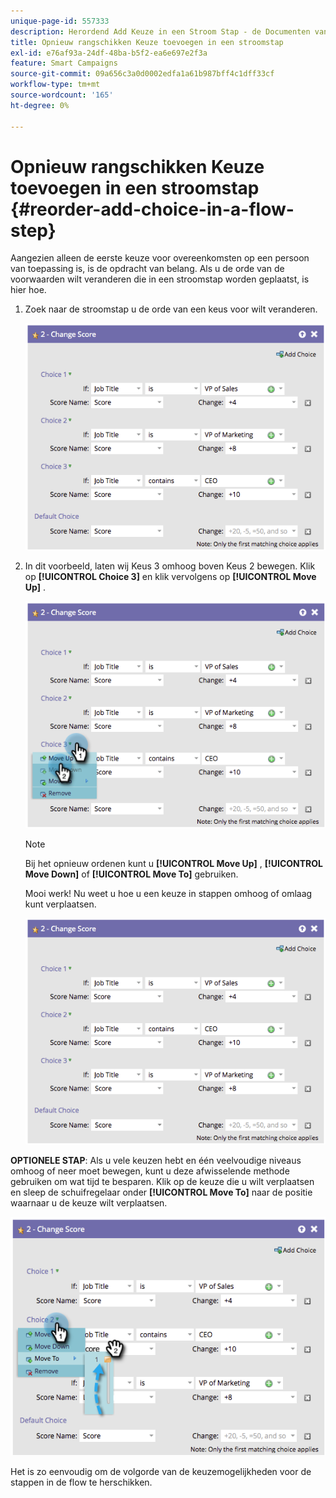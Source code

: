 ```yaml
---
unique-page-id: 557333
description: Herordend Add Keuze in een Stroom Stap - de Documenten van Marketo - de Documentatie van het Product
title: Opnieuw rangschikken Keuze toevoegen in een stroomstap
exl-id: e76af93a-24df-48ba-b5f2-ea6e697e2f3a
feature: Smart Campaigns
source-git-commit: 09a656c3a0d0002edfa1a61b987bff4c1dff33cf
workflow-type: tm+mt
source-wordcount: '165'
ht-degree: 0%

---
```


# Opnieuw rangschikken Keuze toevoegen in een stroomstap {#reorder-add-choice-in-a-flow-step}

Aangezien alleen de eerste keuze voor overeenkomsten op een persoon van toepassing is, is de opdracht van belang. Als u de orde van de voorwaarden wilt veranderen die in een stroomstap worden geplaatst, is hier hoe.

1. Zoek naar de stroomstap u de orde van een keus voor wilt veranderen.

   ![](assets/reorder-add-choice-in-a-flow-step-1.png)

1. In dit voorbeeld, laten wij Keus 3 omhoog boven Keus 2 bewegen. Klik op **[!UICONTROL Choice 3]** en klik vervolgens op **[!UICONTROL Move Up]** .

   ![](assets/reorder-add-choice-in-a-flow-step-2.png)

   >[!NOTE]
   >
   >Bij het opnieuw ordenen kunt u **[!UICONTROL Move Up]** , **[!UICONTROL Move Down]** of **[!UICONTROL Move To]** gebruiken.

   Mooi werk! Nu weet u hoe u een keuze in stappen omhoog of omlaag kunt verplaatsen.

   ![](assets/reorder-add-choice-in-a-flow-step-3.png)

**OPTIONELE STAP**: Als u vele keuzen hebt en één veelvoudige niveaus omhoog of neer moet bewegen, kunt u deze afwisselende methode gebruiken om wat tijd te besparen. Klik op de keuze die u wilt verplaatsen en sleep de schuifregelaar onder **[!UICONTROL Move To]** naar de positie waarnaar u de keuze wilt verplaatsen.

![](assets/reorder-add-choice-in-a-flow-step-4.png)

Het is zo eenvoudig om de volgorde van de keuzemogelijkheden voor de stappen in de flow te herschikken.
